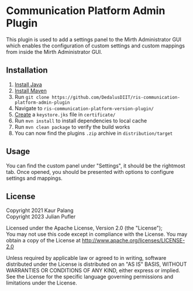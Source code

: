 # Communication Platform Admin Plugin

This plugin is used to add a settings panel to the Mirth Administrator GUI which enables the configuration of custom settings and custom mappings from inside the Mirth Administrator GUI.

## Installation

1. [Install Java](https://www.javatpoint.com/javafx-how-to-install-java)
2. [Install Maven](https://www.javatpoint.com/how-to-install-maven)
3. Run `git clone https://github.com/DedalusDIIT/ris-communication-platform-admin-plugin`
4. Navigate to `ris-communication-platform-version-plugin/`
5. [Create](https://github.com/kpalang/mirth-plugin-guide#---signing-and-publishing) a `keystore.jks` file in `certificate/`
6. Run `mvn install` to install dependencies to local cache
7. Run `mvn clean package` to verify the build works
8. You can now find the plugins `.zip` archive in `distribution/target`

## Usage

You can find the custom panel under "Settings", it should be the rightmost tab. Once opened, you should be presented with options to configure settings and mappings.

## License

Copyright 2021 Kaur Palang<br/>
Copyright 2023 Julian Pufler

Licensed under the Apache License, Version 2.0 (the "License");<br/>
You may not use this code except in compliance with the License.
You may obtain a copy of the License at http://www.apache.org/licenses/LICENSE-2.0

Unless required by applicable law or agreed to in writing, software
distributed under the License is distributed on an "AS IS" BASIS,
WITHOUT WARRANTIES OR CONDITIONS OF ANY KIND, either express or implied.<br/>
See the License for the specific language governing permissions and
limitations under the License.
